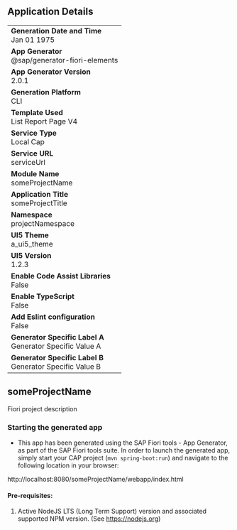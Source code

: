 ## Application Details
|               |
| ------------- |
|**Generation Date and Time**<br>Jan 01 1975|
|**App Generator**<br>@sap/generator-fiori-elements|
|**App Generator Version**<br>2.0.1|
|**Generation Platform**<br>CLI|
|**Template Used**<br>List Report Page V4|
|**Service Type**<br>Local Cap|
|**Service URL**<br>serviceUrl|
|**Module Name**<br>someProjectName|
|**Application Title**<br>someProjectTitle|
|**Namespace**<br>projectNamespace|
|**UI5 Theme**<br>a_ui5_theme|
|**UI5 Version**<br>1.2.3|
|**Enable Code Assist Libraries**<br>False|
|**Enable TypeScript**<br>False|
|**Add Eslint configuration**<br>False|
|**Generator Specific Label A**<br>Generator Specific Value A|
|**Generator Specific Label B**<br>Generator Specific Value B|

## someProjectName

Fiori project description

### Starting the generated app

-   This app has been generated using the SAP Fiori tools - App Generator, as part of the SAP Fiori tools suite.  In order to launch the generated app, simply start your CAP project (```mvn spring-boot:run```) and navigate to the following location in your browser:

http://localhost:8080/someProjectName/webapp/index.html

#### Pre-requisites:

1. Active NodeJS LTS (Long Term Support) version and associated supported NPM version.  (See https://nodejs.org)


